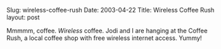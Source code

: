 Slug: wireless-coffee-rush
Date: 2003-04-22
Title: Wireless Coffee Rush
layout: post

Mmmmm, coffee. <i>Wireless</i> coffee. Jodi and I are hanging at the Coffee Rush, a local coffee shop with free wireless internet access. Yummy!
